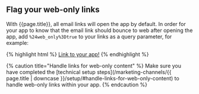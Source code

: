 ## Flag your web-only links

With {{page.title}}, all email links will open the app by default. In order for your app to know that the email link should bounce to web after opening the app, add `%24web_only%3Dtrue` to your links as a query parameter, for example:

{% highlight html %}
<a href="https://vza3.app.link/3p?%243p={{ page.machine_name }}&%24original_url=http%3A%2F%2Fexample.com%2F%3Ffoo%3Dbar%24web_only%3Dtrue" >Link to your app!</a>
{% endhighlight %}

{% caution title="Handle links for web-only content" %}
Make sure you have completed the [technical setup steps](/marketing-channels/{{ page.title | downcase }}/setup/#handle-links-for-web-only-content) to handle web-only links within your app.
{% endcaution %}
